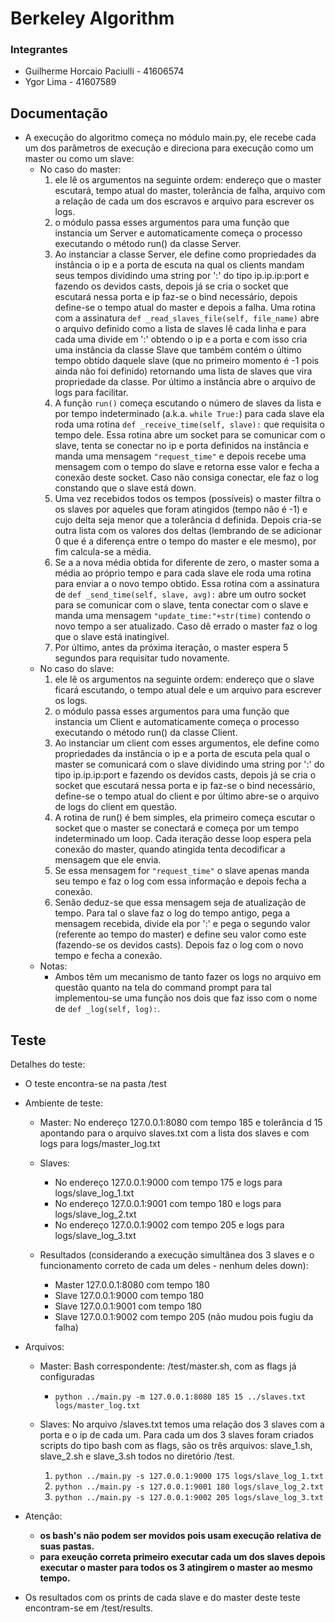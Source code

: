 # Berkeley Algorithm

### Integrantes
* Guilherme Horcaio Paciulli - 41606574
* Ygor Lima - 41607589

## Documentação
* A execução do algoritmo começa no módulo main.py, ele recebe cada um dos parâmetros de execução e direciona para execução      como um master ou como um slave:
    - No caso do master: 
        1. ele lê os argumentos na seguinte ordem: endereço que o master escutará, tempo atual do master, tolerância de falha, arquivo com a relação de cada um dos escravos e arquivo para escrever os logs.
        2. o módulo passa esses argumentos para uma função que instancia um Server e automaticamente começa o processo executando o método run() da classe Server.
        3. Ao instanciar a classe Server, ele define como propriedades da instância o ip e a porta de escuta na qual os clients mandam seus tempos dividindo uma string por ':' do tipo ip.ip.ip:port e fazendo os devidos casts, depois já se cria o socket que escutará nessa porta e ip faz-se o bind necessário, depois define-se o tempo atual do master e depois a falha. Uma rotina com a assinatura ```def _read_slaves_file(self, file_name)``` abre o arquivo definido como a lista de slaves lê cada linha e para cada uma divide em ':' obtendo o ip e a porta e com isso cria uma instância da classe Slave que também contém o último tempo obtido daquele slave (que no primeiro momento é -1 pois ainda não foi definido) retornando uma lista de slaves que vira propriedade da classe. Por último a instância abre o arquivo de logs para facilitar.
        4. A função ```run()``` começa escutando o número de slaves da lista e por tempo indeterminado (a.k.a. ```while True:```) para cada slave ela roda uma rotina ```def _receive_time(self, slave):``` que requisita o tempo dele. Essa rotina abre um socket para se comunicar com o slave, tenta se conectar no ip e porta definidos na instância e manda uma mensagem ```"request_time"``` e depois recebe uma mensagem com o tempo do slave e retorna esse valor e fecha a conexão deste socket. Caso não consiga conectar, ele faz o log constando que o slave está down.
        5. Uma vez recebidos todos os tempos (possíveis) o master filtra o os slaves por aqueles que foram atingidos (tempo não é -1) e cujo delta seja menor que a tolerância d definida. Depois cria-se outra lista com os valores dos deltas (lembrando de se adicionar 0 que é a diferença entre o tempo do master e ele mesmo), por fim calcula-se a média.
        6. Se a a nova média obtida for diferente de zero, o master soma a média ao próprio tempo e para cada slave ele roda uma rotina para enviar a o novo tempo obtido. Essa rotina com a assinatura de ```def _send_time(self, slave, avg):``` abre um outro socket para se comunicar com o slave, tenta conectar com o slave e manda uma mensagem ```"update_time:"+str(time)``` contendo o novo tempo a ser atualizado. Caso dê errado o master faz o log que o slave está inatingível. 
        7. Por último, antes da próxima iteração, o master espera 5 segundos para requisitar tudo novamente.
    - No caso do slave: 
        1. ele lê os argumentos na seguinte ordem: endereço que o slave ficará escutando, o tempo atual dele e um arquivo para escrever os logs.
        2. o módulo passa esses argumentos para uma função que instancia um Client e automaticamente começa o processo executando o método run() da classe Client.
        3. Ao instanciar um client com esses argumentos, ele define como propriedades da instância o ip e a porta de escuta pela qual o master se comunicará com o slave dividindo uma string por ':' do tipo ip.ip.ip:port e fazendo os devidos casts, depois já se cria o socket que escutará nessa porta e ip faz-se o bind necessário, define-se o tempo atual do client e por último abre-se o arquivo de logs do client em questão.
        4. A rotina de run() é bem simples, ela primeiro começa escutar o socket que o master se conectará e começa por um tempo indeterminado um loop. Cada iteração desse loop espera pela conexão do master, quando atingida tenta decodificar a mensagem que ele envia.
        5. Se essa mensagem for ```"request_time"``` o slave apenas manda seu tempo e faz o log com essa informação e depois fecha a conexão.
        6. Senão deduz-se que essa mensagem seja de atualização de tempo. Para tal o slave faz o log do tempo antigo, pega a mensagem recebida, divide ela por ':' e pega o segundo valor (referente ao tempo do master) e define seu valor como este (fazendo-se os devidos casts). Depois faz o log com o novo tempo e fecha a conexão.
    - Notas:
        * Ambos têm um mecanismo de tanto fazer os logs no arquivo em questão quanto na tela do command prompt para tal implementou-se uma função nos dois que faz isso com o nome de ```def _log(self, log):```.

## Teste
Detalhes do teste:

* O teste encontra-se na pasta /test

* Ambiente de teste:
    - Master:
      No endereço 127.0.0.1:8080 com tempo 185 e tolerância d 15 apontando para
      o arquivo slaves.txt com a lista dos slaves e com logs para
      logs/master_log.txt
    - Slaves:
        - No endereço 127.0.0.1:9000 com tempo 175 e logs para logs/slave_log_1.txt
        - No endereço 127.0.0.1:9001 com tempo 180 e logs para logs/slave_log_2.txt
        - No endereço 127.0.0.1:9002 com tempo 205 e logs para logs/slave_log_3.txt

    - Resultados (considerando a execução simultânea dos 3 slaves e o
      funcionamento correto de cada um deles - nenhum deles down):
        - Master 127.0.0.1:8080 com tempo 180
        - Slave  127.0.0.1:9000 com tempo 180
        - Slave  127.0.0.1:9001 com tempo 180
        - Slave  127.0.0.1:9002 com tempo 205 (não mudou pois fugiu da falha)

* Arquivos:
    - Master: Bash correspondente: /test/master.sh, com as flags já
      configuradas
        * ```python ../main.py -m 127.0.0.1:8080 185 15 ../slaves.txt logs/master_log.txt```

    - Slaves: No arquivo /slaves.txt temos uma relação dos 3 slaves com a porta
      e o ip de cada um. Para cada um dos 3 slaves foram criados scripts do
      tipo bash com as flags, são os três arquivos: slave_1.sh, slave_2.sh e
      slave_3.sh todos no diretório /test.
        1. ```python ../main.py -s 127.0.0.1:9000 175 logs/slave_log_1.txt```
        2. ```python ../main.py -s 127.0.0.1:9001 180 logs/slave_log_2.txt```
        3. ```python ../main.py -s 127.0.0.1:9002 205 logs/slave_log_3.txt```

* Atenção:
    - **os bash's não podem ser movidos pois usam execução relativa de suas pastas.**
    - **para exeução correta primeiro executar cada um dos slaves depois executar o master para todos os 3 atingirem o master ao mesmo tempo.**

* Os resultados com os prints de cada slave e do master deste teste encontram-se em /test/results.
